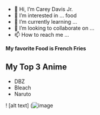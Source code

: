 - 👋 Hi, I’m Carey Davis Jr.
- 👀 I’m interested in ... food 
- 🌱 I’m currently learning ...
- 💞️ I’m looking to collaborate on ...
- 📫 How to reach me ...
  
**My favorite Food is French Fries**
  ## My Top 3 Anime

   - DBZ
   - Bleach
   - Naruto
     
! [alt text] (![image](https://github.com/Jrceo628/Jrceo628/assets/129248390/73b4c4ae-56fc-4b05-91b7-f4ab4ab58b6b)


<!---
Jrceo628/Jrceo628 is a ✨ special ✨ repository because its `README.md` (this file) appears on your GitHub profile.
You can click the Preview link to take a look at your changes.
--->
